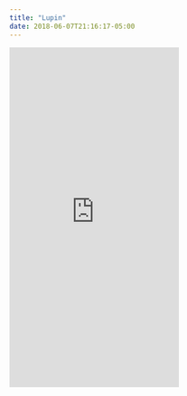 ```yaml
---
title: "Lupin"
date: 2018-06-07T21:16:17-05:00
---
```

<iframe src="https://www.google.com/calendar/embed?showTitle=0&amp;height=600&amp;wkst=1&amp;bgcolor=%23FFFFFF&amp;src=vladgh.com_1hr0k4c63f996ubf4bh2s8o7f8%40group.calendar.google.com&amp;color=%232952A3&amp;ctz=America%2FChicago" height="600" frameborder="0" scrolling="no"></iframe>
